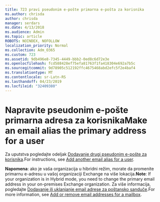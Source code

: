 ```yaml
---
title: 723 pravi pseudonim e-pošte primarna e-pošta za korisnika
ms.author: chrisda
author: chrisda
manager: serdars
ms.date: 4/13/2018
ms.audience: Admin
ms.topic: article
ROBOTS: NOINDEX, NOFOLLOW
localization_priority: Normal
ms.collection: Adm_O365
ms.custom: 723
ms.assetid: 9db496e8-7345-4449-bbb2-0ed8c6d72e3e
ms.openlocfilehash: fcd588428ef75efa81763f1fa418304e692a7b5c
ms.sourcegitcommit: 9d78905c512192ffc4675468abd2efc5f2e4baf4
ms.translationtype: MT
ms.contentlocale: sr-Latn-RS
ms.lasthandoff: 04/23/2019
ms.locfileid: "32409380"
---
```

# <a name="make-an-email-alias-the-primary-address-for-a-user"></a><span data-ttu-id="8b3c7-102">Napravite pseudonim e-pošte primarna adresa za korisnika</span><span class="sxs-lookup"><span data-stu-id="8b3c7-102">Make an email alias the primary address for a user</span></span>

<span data-ttu-id="8b3c7-103">Za uputstva pogledajte odeljak [Dodavanje drugi pseudonim e-pošte za korisnika](https://support.office.com/article/0b0bd900-68b1-4bf5-808b-5d240a7739f4).</span><span class="sxs-lookup"><span data-stu-id="8b3c7-103">For instructions, see [Add another email alias for a user](https://support.office.com/article/0b0bd900-68b1-4bf5-808b-5d240a7739f4).</span></span>

<span data-ttu-id="8b3c7-104">**Napomena**: ako je vaša organizacija u hibridni režim, morate da promenite primarnu e-adresu u vašoj organizaciji Exchange na više lokacija.</span><span class="sxs-lookup"><span data-stu-id="8b3c7-104">**Note**: If your organization is in Hybrid mode, you need to change the primary email address in your on-premises Exchange organization.</span></span> <span data-ttu-id="8b3c7-105">Za više informacija, pogledajte [Dodavanje ili uklanjanje email adrese za poštansko sanduče](https://technet.microsoft.com/library/bb123794.aspx).</span><span class="sxs-lookup"><span data-stu-id="8b3c7-105">For more information, see [Add or remove email addresses for a mailbox](https://technet.microsoft.com/library/bb123794.aspx).</span></span>
